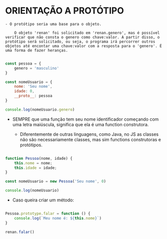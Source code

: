# ORIENTAÇÃO A PROTÓTIPO 


    - O protótipo seria uma base para o objeto.

        O objeto 'renan' foi solicitado em 'renan.genero', mas é possível verificar que não consta o genero como chave:valor. A partir disso, o protótipo será solicitado, ou seja, o programa irá percorrer outros objetos até encontar uma chave:valor com a resposta para o 'genero'. É uma forma de fazer heranças.


~~~JavaScript

const pessoa = {
    genero = 'masculino'
}

const nomeUsuario = {
    nome: 'Seu nome',
    idade: 0,
    __proto__: pessoa
}

console.log(nomeUsuario.genero)
~~~


- SEMPRE que uma função tem seu nome identificador começando com uma letra maiúscula, significa que ela é uma function construtora.

    - Diferentemente de outras linguagens, como Java, no JS as classes não são necessariamente classes, mas sim functions construtoras e protótipos.

~~~JavaScript

function Pessoa(nome, idade) {
    this.nome = nome;
    this.idade = idade;
}

const nomeUsuario = new Pessoa('Seu nome', 0)

console.log(nomeUsuario)
~~~


- Caso queira criar um método:


~~~JavaScript

Pessoa.prototype.falar = function () {
    console.log(`Meu nome é: ${this.nome}`)
}

renan.falar()

~~~
